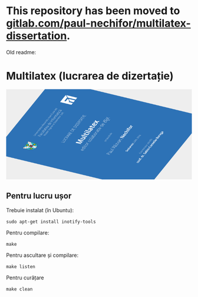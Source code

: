 # This repository has been moved to [gitlab.com/paul-nechifor/multilatex-dissertation](http://gitlab.com/paul-nechifor/multilatex-dissertation).

Old readme:

# Multilatex (lucrarea de dizertație)

![screenshot](screenshot.png)

## Pentru lucru ușor

Trebuie instalat (în Ubuntu):

    sudo apt-get install inotify-tools

Pentru compilare:

    make

Pentru ascultare și compilare:

    make listen

Pentru curățare

    make clean
